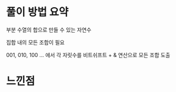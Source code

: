 # 풀이 방법 요약

부분 수열의 합으로 만들 수 있는 자연수

집합 내의 모든 조합이 필요

001, 010, 100 ... 에서 각 자릿수를 비트쉬프트 + & 연산으로 모든 조합 도출


# 느낀점
